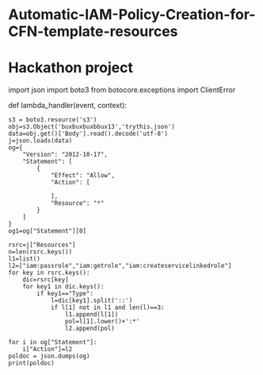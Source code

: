 # Automatic-IAM-Policy-Creation-for-CFN-template-resources
# Hackathon project


import json
import boto3
from botocore.exceptions import ClientError

def lambda_handler(event, context):
    
    s3 = boto3.resource('s3')
    obj=s3.Object('buxbuxbuxbbux13','trythis.json')
    data=obj.get()['Body'].read().decode('utf-8')
    j=json.loads(data)
    og={
        "Version": "2012-10-17",
        "Statement": [
            {
                "Effect": "Allow",
                "Action": [
    
                ],
                "Resource": "*"
            }
        ]
    }
    og1=og["Statement"][0]
    
    rsrc=j["Resources"]
    n=len(rsrc.keys())
    l1=list()
    l2=["iam:passrole","iam:getrole","iam:createservicelinkedrole"]
    for key in rsrc.keys():
        dic=rsrc[key]
        for key1 in dic.keys():
            if key1=="Type":
                l=dic[key1].split('::')
                if l[1] not in l1 and len(l)==3:
                    l1.append(l[1])
                    pol=l[1].lower()+':*'
                    l2.append(pol)
    
    for i in og["Statement"]:
        i["Action"]=l2
    poldoc = json.dumps(og)
    print(poldoc)
